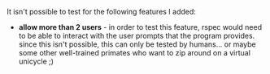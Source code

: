 It isn't possible to test for the following features I added:

* **allow more than 2 users** - in order to test this feature, rspec would need to be able to interact with the user prompts that the program provides. since this isn't possible, this can only be tested by humans... or maybe some other well-trained primates who want to zip around on a virtual unicycle ;)
